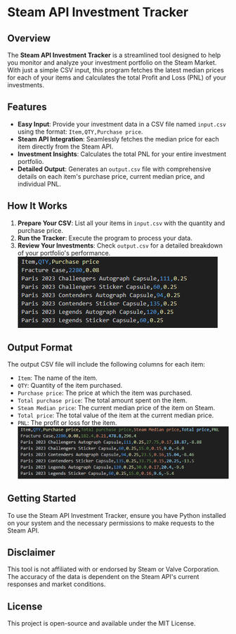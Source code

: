 # Steam API Investment Tracker

## Overview
The **Steam API Investment Tracker** is a streamlined tool designed to help you monitor and analyze your investment portfolio on the Steam Market. With just a simple CSV input, this program fetches the latest median prices for each of your items and calculates the total Profit and Loss (PNL) of your investments.

## Features
- **Easy Input**: Provide your investment data in a CSV file named `input.csv` using the format: `Item,QTY,Purchase price`.
- **Steam API Integration**: Seamlessly fetches the median price for each item directly from the Steam API.
- **Investment Insights**: Calculates the total PNL for your entire investment portfolio.
- **Detailed Output**: Generates an `output.csv` file with comprehensive details on each item's purchase price, current median price, and individual PNL.

## How It Works
1. **Prepare Your CSV**: List all your items in `input.csv` with the quantity and purchase price.
2. **Run the Tracker**: Execute the program to process your data.
3. **Review Your Investments**: Check `output.csv` for a detailed breakdown of your portfolio's performance.
![Input Image](input.PNG)

## Output Format
The output CSV file will include the following columns for each item:
- `Item`: The name of the item.
- `QTY`: Quantity of the item purchased.
- `Purchase price`: The price at which the item was purchased.
- `Total purchase price`: The total amount spent on the item.
- `Steam Median price`: The current median price of the item on Steam.
- `Total price`: The total value of the item at the current median price.
- `PNL`: The profit or loss for the item.
![Output Image](output.PNG)

## Getting Started
To use the Steam API Investment Tracker, ensure you have Python installed on your system and the necessary permissions to make requests to the Steam API.

## Disclaimer
This tool is not affiliated with or endorsed by Steam or Valve Corporation. The accuracy of the data is dependent on the Steam API's current responses and market conditions.

## License
This project is open-source and available under the MIT License.
